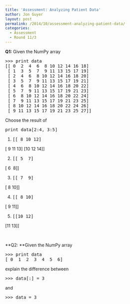 ```yaml
---
title: 'Assessment: Analyzing Patient Data'
author: Jon Guyer
layout: post
permalink: /2014/10/assessment-analyzing-patient-data/
categories:
  - Assessment
  - Round 11/3
---
```

**Q1:** Given the NumPy array

<pre>&gt;&gt;&gt; print data
[[ 0  2  4  6  8 10 12 14 16 18]
 [ 1  3  5  7  9 11 13 15 17 19]
 [ 2  4  6  8 10 12 14 16 18 20]
 [ 3  5  7  9 11 13 15 17 19 21]
 [ 4  6  8 10 12 14 16 18 20 22]
 [ 5  7  9 11 13 15 17 19 21 23]
 [ 6  8 10 12 14 16 18 20 22 24]
 [ 7  9 11 13 15 17 19 21 23 25]
 [ 8 10 12 14 16 18 20 22 24 26]
 [ 9 11 13 15 17 19 21 23 25 27]]</pre>

Choose the result of

<pre>print data[2:4, 3:5]</pre>

1.  <pre>[[ 8 10 12]
 [ 9 11 13]
 [10 12 14]]</pre>

2.  <pre>[[ 5  7]
 [ 6  8]]</pre>

3.  <pre>[[ 7  9]
 [ 8 10]]</pre>

4.  <pre>[[ 8 10]
 [ 9 11]]</pre>

5.  <pre>[[10 12]
 [11 13]]</pre>

&nbsp;

**Q2: **Given the NumPy array

<pre>&gt;&gt;&gt; print data
[ 0  1  2  3  4  5  6]</pre>

explain the difference between

<pre>&gt;&gt;&gt; data[:] = 3</pre>

and

<pre>&gt;&gt;&gt; data = 3</pre>